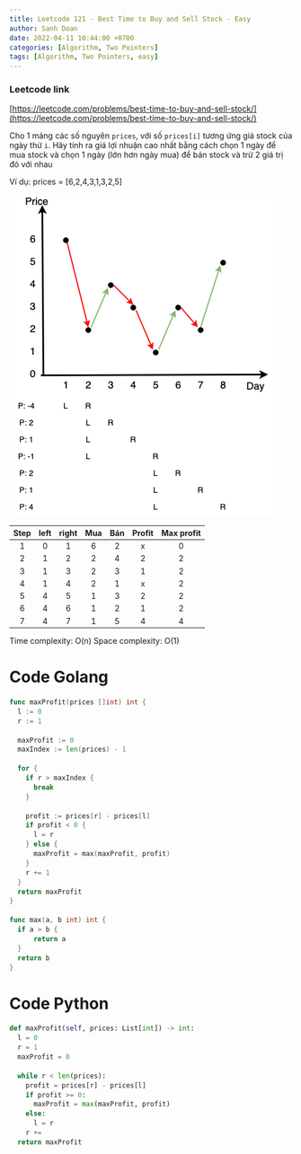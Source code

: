 ```yaml
---
title: Leetcode 121 - Best Time to Buy and Sell Stock - Easy
author: Sanh Doan
date: 2022-04-11 10:44:00 +0700
categories: [Algorithm, Two Pointers]
tags: [Algorithm, Two Pointers, easy]
---
```


### Leetcode link

[https://leetcode.com/problems/best-time-to-buy-and-sell-stock/](https://leetcode.com/problems/best-time-to-buy-and-sell-stock/)

Cho 1 mảng các số nguyên `prices`, với số `prices[i]` tương ứng giá stock của ngày thứ `i`. Hãy tính ra giá lợi nhuận cao nhất bằng cách chọn 1 ngày để mua stock và chọn 1 ngày (lớn hơn ngày mua) để bán stock và trừ 2 giá trị đó với nhau

Ví dụ: prices = [6,2,4,3,1,3,2,5]

![leetcode121-diagram](/assets/img/pages/leetcode121-diagram.png)

| Step | left | right | Mua | Bán | Profit | Max profit |
| :--: | :--: | :---: | :-: | :-: | :----: | :--------: |
|  1   |  0   |   1   |  6  |  2  |   x    |     0      |
|  2   |  1   |   2   |  2  |  4  |   2    |     2      |
|  3   |  1   |   3   |  2  |  3  |   1    |     2      |
|  4   |  1   |   4   |  2  |  1  |   x    |     2      |
|  5   |  4   |   5   |  1  |  3  |   2    |     2      |
|  6   |  4   |   6   |  1  |  2  |   1    |     2      |
|  7   |  4   |   7   |  1  |  5  |   4    |     4      |

Time complexity: O(n)
Space complexity: O(1)

# Code Golang

```go
func maxProfit(prices []int) int {
  l := 0
  r := 1

  maxProfit := 0
  maxIndex := len(prices) - 1

  for {
    if r > maxIndex {
      break
    }

    profit := prices[r] - prices[l]
    if profit < 0 {
      l = r
    } else {
      maxProfit = max(maxProfit, profit)
    }
    r += 1
  }
  return maxProfit
}

func max(a, b int) int {
  if a > b {
      return a
  }
  return b
}
```

# Code Python

```python
def maxProfit(self, prices: List[int]) -> int:
  l = 0
  r = 1
  maxProfit = 0

  while r < len(prices):
    profit = prices[r] - prices[l]
    if profit >= 0:
      maxProfit = max(maxProfit, profit)
    else:
      l = r
    r +=
  return maxProfit
```
